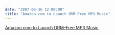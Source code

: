 ```yaml
---
date: "2007-05-16 12:00:00"
title: "Amazon.com to Launch DRM-Free MP3 Music"
---
```


[Amazon.com to Launch DRM-Free MP3 Music](/lemire/blog/2007/05-16-amazoncom-to-launch-drm-free-mp3-music)


